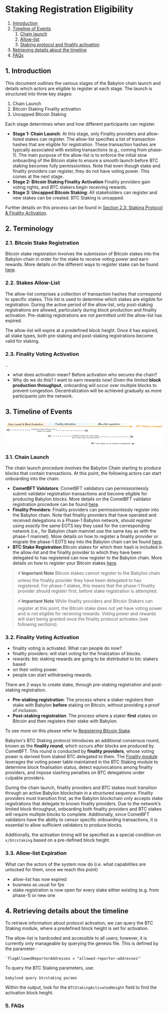 # Staking Registration Eligibility

1. [Introduction](#1-introduction)
2. [Timeline of Events](#2-timeline-of-events)
    1. [Chain launch](#21-chain-launch)
    2. [Allow-list](#22-allow-list)
    3. [Staking protocol and finality activation](#23-staking-protocol-and-finality-activation)
3. [Retrieving details about the timeline](#3-retrieving-details-about-the-timeline)
4. [FAQs](#4-faqs)

## 1. Introduction

This document outlines the various stages of the Babylon chain launch
and details which actors are eligible to register at each stage.
The launch is structured into three key stages:

1. Chain Launch
2. Bitcoin Staking Finality activation
3. Uncapped Bitcoin Staking
<!-- todo improve the name of stage 3 -->

Each stage determines when and how different participants can register.
* **Stage 1: Chain Launch**: At this stage, only
  Finality providers and allow-listed stakes can register.
  The allow-list specifies a list of transaction hashes that
  are eligible for registration. These transaction hashes are
  typically associated with existing transactions (e.g., coming from phase-1).
  The main purpose of the allow-list is to enforce the initial slow onboarding
  of the Bitcoin stake to ensure a smooth launch before BTC staking
  becomes fully permissionless.
  Note that even though stake and finality providers can register,
  they do not have voting power. This comes at the next stage.
* **Stage 2: Bitcoin Staking Finality Activation** Finality providers gain
  voting rights, and BTC stakers begin receiving rewards.
* **Stage 3: Uncapped Bitcoin Staking**: All stakeholders can register and new
  stakes can be created. BTC Staking is uncapped.

Further details on this process can be found
in [Section 2.3: Staking Protocol & Finality Activation](#23-staking-protocol-and-finality-activation).

## 2. Terminology

### 2.1. Bitcoin Stake Registration

Bitcoin stake registration involves the submission of
Bitcoin stakes into the Babylon chain in order for the stake
to receive voting power and earn rewards. More details
on the different ways to register stake
can be found [here](../../../docs/register-bitcoin-stake.md).

### 2.2. Stakes Allow-List

The allow-list comprises a collection of transaction hashes that correspond to
specific stakes. This list is used to determine which stakes are eligible for
registration. During the active period of the allow-list, only post-staking
registrations are allowed, particularly during block production and finality
activation. Pre-staking registrations are not permitted until the allow-list
has expired.

The allow-list will expire at a predefined block height. Once it has expired,
all stake types, both pre-staking and
post-staking registrations become valid for staking.

### 2.3. Finality Voting Activation
..
* what does activation mean? Before activation who secures the chain?
* Why do we do this? I want to earn rewards now!
Given the limited **block production throughput**,
onboarding will occur over multiple blocks to prevent congestion.
Decentralization will be achieved gradually as more participants
join the network.

## 3. Timeline of Events

![Staking Timeline](./static/stakingtimeline.png)

### 3.1. Chain Launch

The chain launch procedure involves the Babylon Chain
starting to produce blocks that contain transactions.
At this point, the following actors can start onboarding
into the chain:
* **CometBFT Validators**: CometBFT validators can permissionlessly
  submit validator registration transactions and become eligible
  for producing Babylon blocks. More details on the CometBFT
  validator registration procedure can be found [here](../../../x/epoching).
* **Finality Providers**: Finality providers can permissionlessly
  register into the Babylon chain. Note that finality providers
  that have operated and received delegations in a Phase-1 Babylon
  network, should register using *exactly* the same EOTS key they
  used for the corresponding network
  (i.e., for Babylon chain mainnet use the same key as with the phase-1 mainnet).
  More details on how to register a finality provider or migrate the phase-1
  EOTS key into the Babylon chain can be found
  [here](https://github.com/babylonlabs-io/finality-provider).
* **BTC Stake Registration** Bitcoin stakes for which their hash
  is included in the allow-list and the finality provider to which
  they have been delegated to has registered
  can now register to the Babylon chain.
  More details on how to register your Bitcoin stakes
  [here](../../../docs/register-bitcoin-stake.md).

> **⚡ Important Note** Bitcoin stakes cannot register to the Babylon chain
> unless the finality provider they have been delegated to has registered.
> For phase-1 stakes, this means that the phase-1 finality provider
> should register first, before stake registration is attempted.

> **⚡ Important Note** While finality providers and Bitcoin Stakers can
> register at this point, the Bitcoin stake does not yet have voting power
> and is not eligible for receiving rewards. Voting power and rewards
> will start being granted once the finality protocol activates
> (see following sections).

### 3.2. Finality Voting Activation

* finality voting is activated. What can people do now?
* finality providers: will start voting for the finalization of blocks.
* rewards: btc staking rewards are going to be distirbuted to btc stakers based
* on their voting power.
* people can start withdrawing rewards.

There are 2 ways to create stake, through pre-staking registration and
post-staking registration.

* **Pre-staking registration**: The process where a staker registers their
    stake with Babylon **before** staking on Bitcoin, without providing a proof
    of inclusion.
* **Post-staking registration**: The process where a staker **first** stakes on
    Bitcoin and then registers their stake with Babylon.

To see more on this please refer to [Registering Bitcoin Stake](../../../docs/register-bitcoin-stake.md)

Babylon's BTC Staking protocol introduces an additional consensus round, known
as the **finality round**, which occurs after blocks are produced by CometBFT.
This round is conducted by **finality providers**, whose voting power is
derived from staked BTC delegated to them.
The [Finality module](https://github.com/babylonlabs-io/babylon/blob/main/x/finality)
leverages the voting power table
maintained in the BTC Staking module to determine block finalisation status,
detect equivocations among finality providers, and impose slashing penalties on
BTC delegations under culpable providers.

During the chain launch, finality providers and BTC stakes must transition
through an active Babylon blockchain in a structured sequence. Finality
providers must transition first, as the Babylon blockchain only accepts stake
registrations that delegate to known finality providers. Due to the network’s
limited block throughput, onboarding both finality providers and BTC stakes will
require multiple blocks to complete. Additionally, since CometBFT validators
have the ability to censor specific onboarding transactions, it is essential to
allow sufficient validators to produce blocks.

Additionally, the activation timing will be specified as a special condition on
`x/btcstaking` based on a pre-defined block height.

### 3.3. Allow-list Expiration

What can the actors of the system now do (i.e. what capabilities
are unlocked for them, once we reach this point)
* allow-list has now expired
* business as usual for fps
* stake registration is now open for every stake either existing
  (e.g. from phase-1) or new one

## 4. Retrieving details about the timeline
<!-- the below needs to be upated as cannot seem to find the query, i think it needs to be added:
https://github.com/babylonlabs-io/babylon/issues/321-->

To retrieve information about protocol activation, we can query the BTC Staking
module, where a predefined block height is set for activation.

The allow-list is hardcoded and accessible to all users; however, it is currently
only manageable by querying the genesis file. This is defined by the parameter:

```
`flagAllowedReporterAddresses = "allowed-reporter-addresses"`
```

To query the BTC Staking parameters, use:

`babylond query btcstaking params`

Within the output, look for the `BTCStakingActivatedHeight` field to find the
activation block height.

### 5. FAQs

<!-- TBD -->